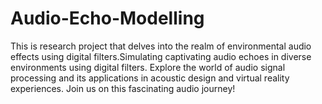 # Audio-Echo-Modelling
This is research project that delves into the realm of environmental audio effects using digital filters.Simulating captivating audio echoes in diverse environments using digital filters. Explore the world of audio signal processing and its applications in acoustic design and virtual reality experiences. Join us on this fascinating audio journey!
